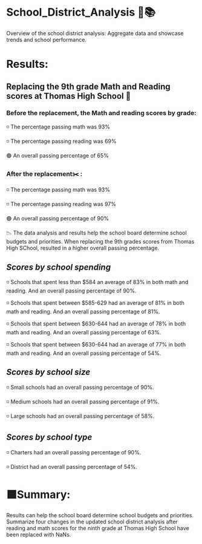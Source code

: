 # School_District_Analysis 📝:books: 

Overview of the school district analysis: 
Aggregate data and showcase trends and school performance.

# **Results:**

## Replacing the 9th grade Math and Reading scores at Thomas High School :school:
### Before the replacement, the Math and reading scores by grade:
◽ The percentage passing math was 93%

◽ The percentage passing reading was 69%

🟢 An overall passing percentage of 65%

### After the replacement:scissors: :
◽ The percentage passing math was 93%

◽ The percentage passing reading was 97%

🟢 An overall passing percentage of 90% 

📉 The data analysis and results help the school board determine school budgets and priorities. 
When replacing the 9th grades scores from Thomas High SChool, resulted in a higher overall passing percentage. 

## *Scores by school spending*
◽ Schools that spent less than $584 an average of 83% in both math and reading. 
    And an overall passing percentage of 90%.
    
◽ Schools that spent between $585-629 had an average of 81% in both math and reading. 
    And an overall passing percentage of 81%.
    
◽ Schools that spent between $630-644 had an average of 78% in both math and reading. 
    And an overall passing percentage of 63%.
    
◽ Schools that spent between $630-644 had an average of 77% in both math and reading. 
    And an overall passing percentage of 54%.

## *Scores by school size*

◽ Small schools had an overall passing percentage of 90%.

◽ Medium schools had an overall passing percentage of 91%.

◽ Large schools had an overall passing percentage of 58%.

## *Scores by school type*

◽ Charters had an overall passing percentage of 90%.

◽ District had an overall passing percentage of 54%.

# 🟩Summary: 

Results can help the school board determine school budgets and priorities. 
Summarize four changes in the updated school district analysis after reading and math scores for the ninth grade at Thomas High School have been replaced with NaNs.
